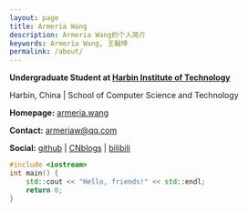 ```yaml
---
layout: page
title: Armeria Wang
description: Armeria Wang的个人简介
keywords: Armeria Wang, 王翰坤
permalink: /about/
---
```


**Undergraduate Student at [Harbin Institute of Technology](http://www.hit.edu.cn)**

Harbin, China \| School of Computer Science and Technology

**Homepage:** [armeria.wang](http://www.armeria.wang)

**Contact:** armeriaw@qq.com

**Social:**  [github](http://github.com/armeriawang) \| [CNblogs](https://www.cnblogs.com/yearwhk/) \| [bilibili](https://space.bilibili.com/4812297)
    
```c++
#include <iostream>
int main() {
	std::cout << "Hello, friends!" << std::endl;
	return 0;
}
```

